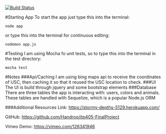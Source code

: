 
[![Build Status](https://travis-ci.org/Handroo/itp405-FinalProject.svg?branch=master)](https://travis-ci.org/Handroo/itp405-FinalProject)

#Starting App
To start the app just type this into the terminal:

`node app`

or type this into the terminal for continuous editing:

`nodemon app.js`

#Testing
I am using Mocha fo unit tests, so to type this into the terminal in the test directory:

`mocha test`

#Notes
###Api/Caching
I am using bing maps api to receive the coordinates of USC, then caching it so that it reused the USC location to check.
###UI
The UI is build through jquery and some bootstrap elements
###Database
There are three tables the app is interacting with: users, colors and animals. These tables are handled with Sequelize, which is a popular Node.js ORM

###Additional Resources
Link: 
https://stormy-depths-5129.herokuapp.com/

GitHub:
https://github.com/Handroo/itp405-FinalProject

Vimeo Demo:
https://vimeo.com/126341946
